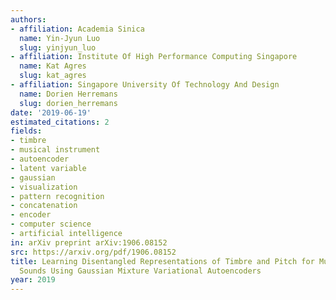```yaml
---
authors:
- affiliation: Academia Sinica
  name: Yin-Jyun Luo
  slug: yinjyun_luo
- affiliation: Institute Of High Performance Computing Singapore
  name: Kat Agres
  slug: kat_agres
- affiliation: Singapore University Of Technology And Design
  name: Dorien Herremans
  slug: dorien_herremans
date: '2019-06-19'
estimated_citations: 2
fields:
- timbre
- musical instrument
- autoencoder
- latent variable
- gaussian
- visualization
- pattern recognition
- concatenation
- encoder
- computer science
- artificial intelligence
in: arXiv preprint arXiv:1906.08152
src: https://arxiv.org/pdf/1906.08152
title: Learning Disentangled Representations of Timbre and Pitch for Musical Instrument
  Sounds Using Gaussian Mixture Variational Autoencoders
year: 2019
---
```

